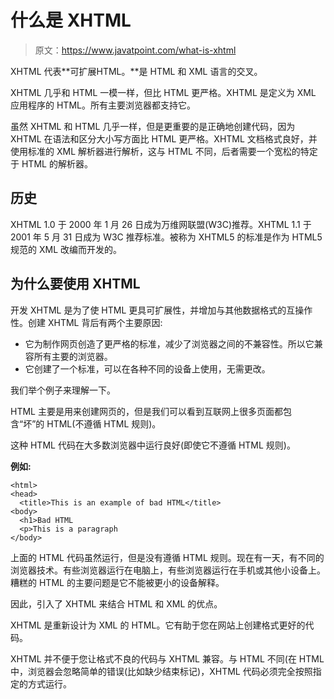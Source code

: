 # 什么是 XHTML

> 原文：<https://www.javatpoint.com/what-is-xhtml>

XHTML 代表**可扩展HTML。**是 HTML 和 XML 语言的交叉。

XHTML 几乎和 HTML 一模一样，但比 HTML 更严格。XHTML 是定义为 XML 应用程序的 HTML。所有主要浏览器都支持它。

虽然 XHTML 和 HTML 几乎一样，但是更重要的是正确地创建代码，因为 XHTML 在语法和区分大小写方面比 HTML 更严格。XHTML 文档格式良好，并使用标准的 XML 解析器进行解析，这与 HTML 不同，后者需要一个宽松的特定于 HTML 的解析器。

## 历史

XHTML 1.0 于 2000 年 1 月 26 日成为万维网联盟(W3C)推荐。XHTML 1.1 于 2001 年 5 月 31 日成为 W3C 推荐标准。被称为 XHTML5 的标准是作为 HTML5 规范的 XML 改编而开发的。

## 为什么要使用 XHTML

开发 XHTML 是为了使 HTML 更具可扩展性，并增加与其他数据格式的互操作性。创建 XHTML 背后有两个主要原因:

*   它为制作网页创造了更严格的标准，减少了浏览器之间的不兼容性。所以它兼容所有主要的浏览器。
*   它创建了一个标准，可以在各种不同的设备上使用，无需更改。

我们举个例子来理解一下。

HTML 主要是用来创建网页的，但是我们可以看到互联网上很多页面都包含“坏”的 HTML(不遵循 HTML 规则)。

这种 HTML 代码在大多数浏览器中运行良好(即使它不遵循 HTML 规则)。

**例如:**

```
<html>
<head>
  <title>This is an example of bad HTML</title>
<body>
  <h1>Bad HTML
  <p>This is a paragraph
</body>

```

上面的 HTML 代码虽然运行，但是没有遵循 HTML 规则。现在有一天，有不同的浏览器技术。有些浏览器运行在电脑上，有些浏览器运行在手机或其他小设备上。糟糕的 HTML 的主要问题是它不能被更小的设备解释。

因此，引入了 XHTML 来结合 HTML 和 XML 的优点。

XHTML 是重新设计为 XML 的 HTML。它有助于您在网站上创建格式更好的代码。

XHTML 并不便于您让格式不良的代码与 XHTML 兼容。与 HTML 不同(在 HTML 中，浏览器会忽略简单的错误(比如缺少结束标记)，XHTML 代码必须完全按照指定的方式运行。